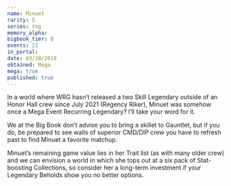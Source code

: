 ```yaml
---
name: Minuet
rarity: 5
series: tng
memory_alpha:
bigbook_tier: 8
events: 21
in_portal:
date: 03/10/2018
obtained: Mega
mega: true
published: true
---
```


In a world where WRG hasn’t released a two Skill Legendary outside of an Honor Hall crew since July 2021 (Regency Riker), Minuet was somehow once a Mega Event Recurring Legendary? I’ll take your word for it.

We at the Big Book don’t advise you to bring a skillet to Gauntlet, but if you do, be prepared to see walls of superior CMD/DIP crew you have to refresh past to find Minuet a favorite matchup. 

Minuet’s remaining game value lies in her Trait list (as with many older crew) and we can envision a world in which she tops out at a six pack of Stat-boosting Collections, so consider her a long-term investment if your Legendary Beholds show you no better options.
